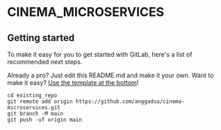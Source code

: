 # CINEMA_MICROSERVICES

## Getting started

To make it easy for you to get started with GitLab, here's a list of recommended next steps.

Already a pro? Just edit this README.md and make it your own. Want to make it easy? [Use the template at the bottom](#editing-this-readme)!

```
cd existing_repo
git remote add origin https://github.com/anggadsa/cinema-microservices.git
git branch -M main
git push -uf origin main
```
